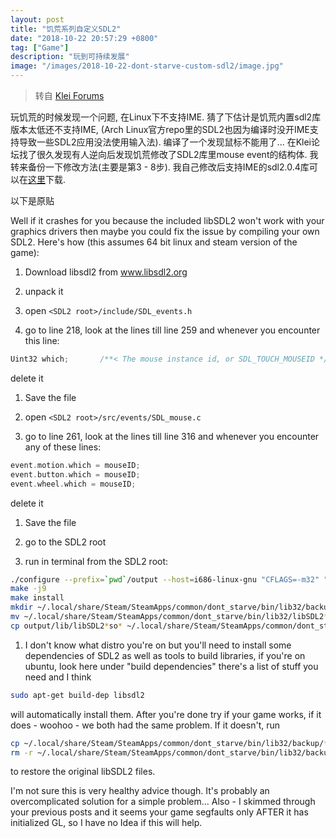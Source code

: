 ```yaml
---
layout: post
title: "饥荒系列自定义SDL2"
date: "2018-10-22 20:57:29 +0800"
tag: ["Game"]
description: "玩到可持续发展"
image: "/images/2018-10-22-dont-starve-custom-sdl2/image.jpg"
---
```


> 转自 [Klei Forums](https://forums.kleientertainment.com/forums/topic/30218-crash-on-linux-steam-without-error/?do=findComment&comment=387425)

玩饥荒的时候发现一个问题, 在Linux下不支持IME. 猜了下估计是饥荒内置sdl2库版本太低还不支持IME, (Arch Linux官方repo里的SDL2也因为编译时没开IME支持导致一些SDL2应用没法使用输入法). 编译了一个发现鼠标不能用了... 在Klei论坛找了很久发现有人逆向后发现饥荒修改了SDL2库里mouse event的结构体. 我转来备份一下修改方法(主要是第3 - 8步). 我自己修改后支持IME的sdl2.0.4库可以在[这里](https://mega.nz/#!1gIXCaBb!MGLQfMJEcX3sAoAyo-K6SCochTMmSEBa4Dqa7D8D3Bk)下载.

以下是原贴

Well if it crashes for you because the included libSDL2 won't work with your graphics drivers then maybe you could fix the issue by compiling your own SDL2. Here's how (this assumes 64 bit linux and steam version of the game):

1. ​Download libsdl2 from www.libsdl2.org

1. unpack it

1. open `<SDL2 root>/include/SDL_events.h`

1. go to line 218, look at the lines till line 259 and whenever you encounter this line:
  ``` c
  Uint32 which;       /**< The mouse instance id, or SDL_TOUCH_MOUSEID */
  ```
  ​delete it

1. Save the file

1. open `<SDL2 root>/src/events/SDL_mouse.c`

1. go to line 261, look at the lines till line 316 and whenever you encounter any of these lines:
  ``` c
  event.motion.which = mouseID;
  event.button.which = mouseID;
  event.wheel.which = mouseID;
  ```
  ​delete it
  
1. Save the file

1. go to the SDL2 root

1. run in terminal from the SDL2 root:
  ``` sh
  ./configure --prefix=`pwd`/output --host=i686-linux-gnu "CFLAGS=-m32" "CXXFLAGS=-m32" "LDFLAGS=-m32"
  make -j9
  make install
  mkdir ~/.local/share/Steam/SteamApps/common/dont_starve/bin/lib32/backup
  mv ~/.local/share/Steam/SteamApps/common/dont_starve/bin/lib32/libSDL2*so* ~/.local/share/Steam/SteamApps/common/dont_starve/bin/lib32/backup/
  cp output/lib/libSDL2*so* ~/.local/share/Steam/SteamApps/common/dont_starve/bin/lib32/
  ```

1. I don't know what distro you're on but you'll need to install some dependencies of SDL2 as well as tools to build libraries, if you're on ubuntu, look here under "build dependencies" there's a list of stuff you need and I think
  ``` sh
  sudo apt-get build-dep libsdl2
  ```
  will automatically install them. After you're done try if your game works, if it does - woohoo - we both had the same problem. If it doesn't, run
  ``` sh
  cp ~/.local/share/Steam/SteamApps/common/dont_starve/bin/lib32/backup/* ~/.local/share/Steam/SteamApps/common/dont_starve/bin/lib32/
  rm -r ~/.local/share/Steam/SteamApps/common/dont_starve/bin/lib32/backup
  ```
  to restore the original libSDL2 files.

​I'm not sure this is very healthy advice though. It's probably an overcomplicated solution for a simple problem... Also - I skimmed through your previous posts and it seems your game segfaults only AFTER it has initialized GL, so I have no Idea if this will help.